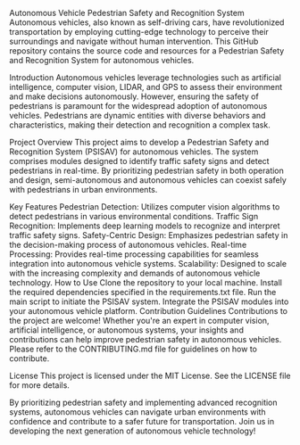 Autonomous Vehicle Pedestrian Safety and Recognition System Autonomous vehicles, also known as self-driving cars, have revolutionized transportation by employing cutting-edge technology to perceive their surroundings and navigate without human intervention. This GitHub repository contains the source code and resources for a Pedestrian Safety and Recognition System for autonomous vehicles.

Introduction Autonomous vehicles leverage technologies such as artificial intelligence, computer vision, LIDAR, and GPS to assess their environment and make decisions autonomously. However, ensuring the safety of pedestrians is paramount for the widespread adoption of autonomous vehicles. Pedestrians are dynamic entities with diverse behaviors and characteristics, making their detection and recognition a complex task.

Project Overview This project aims to develop a Pedestrian Safety and Recognition System (PSISAV) for autonomous vehicles. The system comprises modules designed to identify traffic safety signs and detect pedestrians in real-time. By prioritizing pedestrian safety in both operation and design, semi-autonomous and autonomous vehicles can coexist safely with pedestrians in urban environments.

Key Features Pedestrian Detection: Utilizes computer vision algorithms to detect pedestrians in various environmental conditions. Traffic Sign Recognition: Implements deep learning models to recognize and interpret traffic safety signs. Safety-Centric Design: Emphasizes pedestrian safety in the decision-making process of autonomous vehicles. Real-time Processing: Provides real-time processing capabilities for seamless integration into autonomous vehicle systems. Scalability: Designed to scale with the increasing complexity and demands of autonomous vehicle technology. How to Use Clone the repository to your local machine. Install the required dependencies specified in the requirements.txt file. Run the main script to initiate the PSISAV system. Integrate the PSISAV modules into your autonomous vehicle platform. Contribution Guidelines Contributions to the project are welcome! Whether you're an expert in computer vision, artificial intelligence, or autonomous systems, your insights and contributions can help improve pedestrian safety in autonomous vehicles. Please refer to the CONTRIBUTING.md file for guidelines on how to contribute.

License This project is licensed under the MIT License. See the LICENSE file for more details.

By prioritizing pedestrian safety and implementing advanced recognition systems, autonomous vehicles can navigate urban environments with confidence and contribute to a safer future for transportation. Join us in developing the next generation of autonomous vehicle technology!
